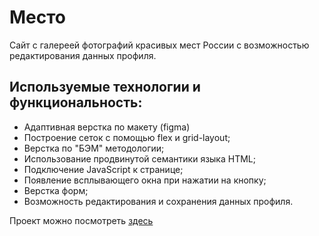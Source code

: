 # Место
Сайт с галереей фотографий красивых мест России с возможностью редактирования данных профиля.

## Используемые технологии и функциональность:
* Адаптивная верстка по макету (figma)
* Построение сеток с помощью flex и grid-layout;
* Верстка по "БЭМ" методологии;
* Использование продвинутой семантики языка HTML;
* Подключение JavaScript к странице;
* Появление всплывающего окна при нажатии на кнопку;
* Верстка форм;
* Возможность редактирования и сохранения данных профиля.

Проект можно посмотреть [здесь](https://belodubrovskii.github.io/russian-travel/)
